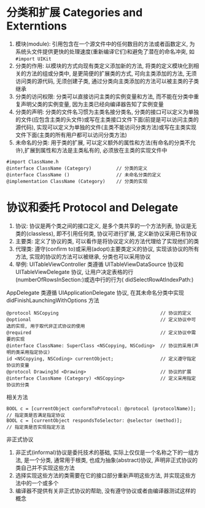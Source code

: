 # 分类和扩展 Categories and Externtions

1. 模块(module): 引用包含在一个源文件中的任何数目的方法或者函数定义, 为系统头文件提供更快的处理速度(重新编译它们)和避免了潜在的命名冲突, 如 `#import UIKit`
2. 分类的作用: 以模块的方式向现有类定义添加新的方法, 将类的定义模块化到相关的方法的组或分类中, 是更简便的扩展类的方式, 可向主类添加的方法, 无须访问类的源代码, 无须创建子类, 通过分类向主类添加的方法可以被主类的子类继承
3. 分类的访问权限: 分类可以直接访问主类的实例变量和方法, 而不能在分类中重复声明父类的实例变量, 因为主类已经向编译器告知了实例变量
4. 分类的声明: 分类的文件名习惯为主类名接分类名, 分类的接口可以定义为单独的文件(应包含主类的头文件)或写在主类接口文件下面(前提是可以访问主类的源代码), 实现可以定义为单独的文件(主类不能访问分类方法)或写在主类实现文件下面(主类的所有用户都可以访问分类方法)
5. 未命名的分类: 用于类的扩展, 可以定义额外的属性和方法(有命名的分类不允许),扩展到属性和方法是主类私有的, 必须放在主类的实现文件中

```
#import ClassName.h
@interface ClassName (Category)			// 分类的定义
@interface ClassName ()					// 未命名分类的定义
@implementation ClassName (Category)	// 分类的实现
```

# 协议和委托 Protocol and Delegate

1. 协议: 协议是两个类之间的接口定义, 是多个类共享的一个方法列表, 协议是无类的(classless), 即不引用任何类, 协议可进行扩展, 定义新协议采用已有协议
2. 主要类: 定义了协议的类, 可以看作是将协议定义的方法代理给了实现他们的类
3. 代理类: 遵守(confirm to)或采用(adopt)主要类定义的协议, 实现该协议的所有方法, 实现的协议的方法可以被继承, 分类也可以采用协议
4. 举例: UITableViewController 类遵循 UITableViewDataSource 协议和 UITableViewDelegate 协议, 让用户决定表格的行(numberOfRowsInSection:)或选中行的行为( didSelectRowAtIndexPath:)

AppDelegate 类遵循 UIApplicationDelegate 协议, 在其未命名分类中实现 didFinishLaunchingWithOptions 方法

```
@protocol NSCopying										// 协议的定义
@optional												// 定义协议中可选的实现, 用于取代非正式协议的使用
@required												// 定义协议中需要的实现
@interface ClassName: SuperClass <NSCopying, NSCoding>	// 协议的采用(声明的类采用指定协议)
id <NSCopying, NSCoding> currentObject;					// 定义遵守指定协议的变量
@protocol Drawing3d <Drawing>							// 协议的扩展
@interface ClassName (Category) <NSCopying>				// 定义采用指定协议的分类
```

相关方法

```
BOOL c = [currentObject conformToProtocol: @protocol (protocolName)];	// 指定类是否满足指定协议
BOOL c = [currentObject respondsToSelector: @selector (method)];		// 指定类是否实现指定方法
```

非正式协议

1. 非正式(informal)协议是委托技术的基础, 实际上仅仅是一个名称之下的一组方法, 是一个分类, 通常用于根类, 也成为抽象(abstract)协议, 声明非正式协议的类自己并不实现这些方法
2. 选择实现这些方法的类需要在它的接口部分重新声明这些方法, 并实现这些方法中的一个或多个
3. 编译器不提供有关非正式协议的帮助, 没有遵守协议或者由编译器测试这样的概念
